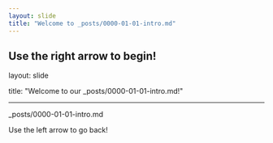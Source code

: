 ```yaml
---
layout: slide
title: "Welcome to _posts/0000-01-01-intro.md"
---
```


Use the right arrow to begin!
---

layout: slide

title: "Welcome to our _posts/0000-01-01-intro.md!"

---

_posts/0000-01-01-intro.md

Use the left arrow to go back!
